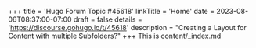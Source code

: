 +++
title = 'Hugo Forum Topic #45618'
linkTitle = 'Home'
date = 2023-08-06T08:37:00-07:00
draft = false
details = 'https://discourse.gohugo.io/t/45618'
description = "Creating a Layout for Content with multiple Subfolders?"
+++
This is content/_index.md
